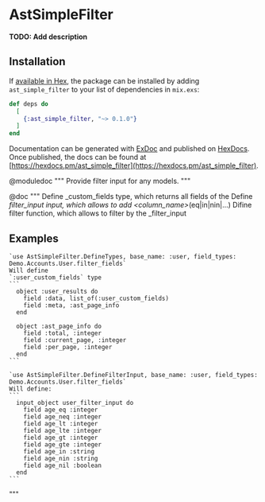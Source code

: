 # AstSimpleFilter

**TODO: Add description**

## Installation

If [available in Hex](https://hex.pm/docs/publish), the package can be installed
by adding `ast_simple_filter` to your list of dependencies in `mix.exs`:

```elixir
def deps do
  [
    {:ast_simple_filter, "~> 0.1.0"}
  ]
end
```

Documentation can be generated with [ExDoc](https://github.com/elixir-lang/ex_doc)
and published on [HexDocs](https://hexdocs.pm). Once published, the docs can
be found at [https://hexdocs.pm/ast_simple_filter](https://hexdocs.pm/ast_simple_filter).

  @moduledoc """
    Provide filter input for any models.
  """

  @doc """
  Define <model>_custom_fields type, which returns all fields of the <model>
  Define <model>_filter_input input, which allows to add <column_name>_(eq|in|nin|...)
  Difine filter function, which allows to filter <Model> by the <model>_filter_input

  ## Examples
    `use AstSimpleFilter.DefineTypes, base_name: :user, field_types: Demo.Accounts.User.filter_fields`
    Will define
    `:user_custom_fields` type
    ```
      object :user_results do
        field :data, list_of(:user_custom_fields)
        field :meta, :ast_page_info
      end

      object :ast_page_info do
        field :total, :integer
        field :current_page, :integer
        field :per_page, :integer
      end
    ```

    `use AstSimpleFilter.DefineFilterInput, base_name: :user, field_types: Demo.Accounts.User.filter_fields`
    Will define: 
    ```
      input_object user_filter_input do
        field age_eq :integer
        field age_neq :integer
        field age_lt :integer
        field age_lte :integer
        field age_gt :integer
        field age_gte :integer
        field age_in :string
        field age_nin :string
        field age_nil :boolean
      end
    ```
  """

